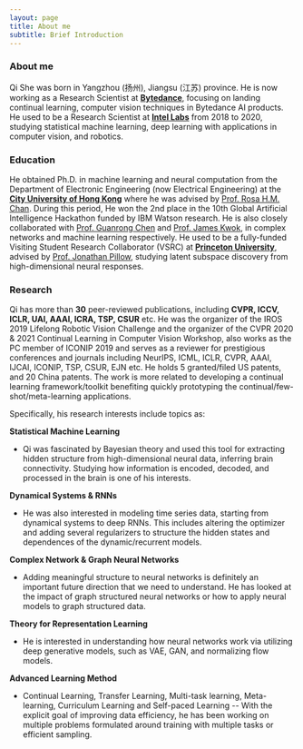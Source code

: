 ```yaml
---
layout: page
title: About me
subtitle: Brief Introduction
---
```


### **About me**

Qi She was born in Yangzhou (扬州), Jiangsu (江苏) province. He is now working as a Research Scientist at [**Bytedance**](https://www.bytedance.com/zh/), focusing on landing continual learning, computer vision techniques in Bytedance AI products. He used to be a Research Scientist at [**Intel Labs**](https://www.intel.com/content/www/us/en/research/overview.html) from 2018 to 2020, studying statistical machine learning, deep learning with applications in computer vision, and robotics.

### **Education**

He obtained Ph.D. in machine learning and neural computation from the Department of Electronic Engineering (now Electrical Engineering) at the [**City University of Hong Kong**](https://www.ee.cityu.edu.hk/) where he was advised by [Prof. Rosa H.M. Chan](https://cityucompuneurolab.github.io/rosa.html). During this period, He won the 2nd place in the 10th Global Artificial Intelligence Hackathon funded by IBM Watson research. He is also closely collaborated with [Prof. Guanrong Chen](https://scholar.google.com/citations?user=O_Eif1YAAAAJ&hl=zh-CN) and [Prof. James Kwok](https://scholar.google.com/citations?user=-oTraZ4AAAAJ&hl=zh-CN), in complex networks and machine learning respectively. He used to be a fully-funded Visiting Student Research Collaborator (VSRC) at [**Princeton University**](https://www.princeton.edu/), advised by [Prof. Jonathan Pillow](https://pillowlab.princeton.edu/people.html), studying latent subspace discovery from high-dimensional neural responses.

<!--Before directly pursuing my Ph.D., he completed B.Eng. within 1% (2/230) in Information Engineering from NUPT, and his bachelor final year project ranked #1 out of 230. Previously, his research focused on statistical machine learning methods to extract hidden structure from high-dimensional neural data, infer brain connectivity using fully & empirical Bayes, and complex network study on multiple brain regions. Studying how information is encoded, decoded, and processed in our brains is one of his interests. Currently, he is developing a lifelong/continual adaptation agent that can shape a cultivated understanding of the world from the current scene and their previous knowledge via an autonomous lifelong development. The ongoing project is listed in "Lifelong Robotic Vision" project page.-->
### **Research**

Qi has more than **30** peer-reviewed publications, including **CVPR, ICCV, ICLR, UAI, AAAI, ICRA, TSP, CSUR** etc. He was the organizer of the IROS 2019 Lifelong Robotic Vision Challenge and the organizer of the CVPR 2020 & 2021 Continual Learning in Computer Vision Workshop, also works as the PC member of ICONIP 2019 and serves as a reviewer for prestigious conferences and journals including NeurIPS, ICML, ICLR, CVPR, AAAI, IJCAI, ICONIP, TSP, CSUR, EJN etc. He holds 5 granted/filed US patents, and 20 China patents. The work is more related to developing a continual learning framework/toolkit benefiting quickly prototyping the continual/few-shot/meta-learning applications.

Specifically, his research interests include topics as:

**Statistical Machine Learning**

- Qi was fascinated by Bayesian theory and used this tool for extracting hidden structure from high-dimensional neural data, inferring brain connectivity. Studying how information is encoded, decoded, and processed in the brain is one of his interests.


**Dynamical Systems & RNNs**

- He was also interested in modeling time series data, starting from dynamical systems to deep RNNs. This includes altering the optimizer and adding several regularizers to structure the hidden states and dependences of the dynamic/recurrent models.

**Complex Network & Graph Neural Networks**

- Adding meaningful structure to neural networks is definitely an important future direction that we need to understand. He has looked at the impact of graph structured neural networks or how to apply neural models to graph structured data.


**Theory for Representation Learning**

- He is interested in understanding how neural networks work via utilizing deep generative models, such as VAE, GAN, and normalizing flow models.


**Advanced Learning Method**

- Continual Learning, Transfer Learning, Multi-task learning, Meta-learning, Curriculum Learning and Self-paced Learning -- With the explicit goal of improving data efficiency, he has been working on multiple problems formulated around training with multiple tasks or efficient sampling.

<!--
# plainwhite

Simplistic jekyll portfolio-style theme for writers.

**Demo**: [samarsault.com](https://samarsault.com)

![plainwhite theme preview](/screenshot.png)

## Installation on Github Pages

Add this line to your site's `_config.yml`:

```yaml
remote_theme: samarsault/plainwhite-jekyll
```

## Installation

Add this line to your Jekyll site's `Gemfile`:

```ruby
gem "plainwhite"
```

And add this line to your Jekyll site's `_config.yml`:

```yaml
theme: plainwhite
```

And then execute:

    $ bundle

Or install it yourself as:

    $ gem install plainwhite

## Usage

The "plainwhite" key in \_config.yml is used to customize the theme data.

```yaml
plainwhite:
  name: Adam Denisov
  tagline: Developer. Designer
  date_format: "%b %-d, %Y"

  social_links:
    twitter: samarsault
    github: samarsault
    linkedIn: in/samarsault # format: locale/username
```

**Updating Placeholder Image**

The placeholder portfolio image can be replaced by the desired image by placing it as `assets/portfolio.png` in your jekyll website, or by changing the following line in `_config.yaml`

```yaml
plainwhite:
  portfolio_image:  "assets/portfolio.png" # the path from the base directory of the site to the image to display (no / at the start)
```

To use a different image for dark mode, e.g. with different colors that work better in dark mode, add a `portfolio_image_dark` entry in addition to the `portfolio_image`.

```yaml
plainwhite:
  portfolio_image:      "assets/portfolio.png"
  portfolio_image_dark: "assets/portfolio_dark.png"
```

**Comments (Disqus)**

Comments on posts can be enabled by specifying your disqus_shortname under plainwhite in `_config.yml`. For example,

```yaml
plainwhite:
  disqus_shortname: games
```

**Google Analytics**

It can be enabled by specifying your analytics id under plainwhite in `_config.yml`

```yaml
plainwhite:
  analytics_id: "< YOUR ID >"
```

**Sitemap**

It can be toggled by the following line to under plainwhite in `_config.yml`

```yaml
plainwhite:
  sitemap: true
```

**Excerpts**

Excerpts can be enabled by adding the following line to your `_config.yml`

```yaml
show_excerpts: true
```

**Layouts**

- Home
- Page
- Post

**Navigation**

Navigation can be enabled by adding the following line to your `_config.yml`

```yaml
plainwhite:
  navigation:
    - title: My Work
      url: "/my-work"
    - title: Resume
      url: "/resume"
```

**Mobile**

By default, Plainwhite places the sidebar (logo, name, tagline etc.) above the content on mobile (narrow screens).
To condense it (moving some things to the bottom of the page and making the rest smaller) so it takes up less space, add the following to your `_config.yml`:

```yaml
plainwhite:
  condensed_mobile:
    - home
    - post
    - page
```

This chooses which layouts (types of page) should be condensed on mobile screens. E.g. if you want everything but the landing page to be condensed, remove `home` from the list. This option does not affect rendering on wider screens.

**Dark mode**

Dark mode can be enabled by setting the `dark_mode` flag in your `_config.yml`

The website will check the OS preferred color scheme and set the theme accordingly, the preference will then be saved in a cookie

```yaml
plainwhite:
  dark_mode: true
```

![plainwhite dark theme previe](/dark.png)

**Multiline tagline**

Tagline can be multiline in this way

```yaml
plainwhite:
  tagline: |
  First Line. 

  Second Line. 

  Third Line.
```

**Search-bar**

Search-bar can be enabled by adding the following line to `config.yml`

```yaml
plainwhite:
  search: true
```

Search is powered by [Simple-Jekyll-Search](https://github.com/christian-fei/Simple-Jekyll-Search) Jekyll plugin. A `search.json` containing post meta and contents will be generated in site root folder. Plugin JavaScript will then match for posts based on user input. More info and `search.json` customization documentation can be found in plugin repository.

**Base URL**

You can specify a custom base URL (eg. example.com/blog/) by adding the following line to `_config.yaml`. Note that there is no trailing slash on the URL.

```yaml
baseurl: "/blog"
```

**Language**

You can set the `lang` attribute of the `<html>` tag on your pages by changing the following line in `_config.yml`:

```yaml
plainwhite:
  html_lang: "en"
```

[See here for a full list of available language codes](https://www.w3schools.com/tags/ref_country_codes.asp)

## Contributing

Bug reports and pull requests are welcome on GitHub at https://github.com/samarsault/plainwhite-jekyll. This project is intended to be a safe, welcoming space for collaboration, and contributors are expected to adhere to the [Contributor Covenant](http://contributor-covenant.org) code of conduct.

## Development

To set up your environment to develop this theme, run `bundle install`.

Your theme is setup just like a normal Jekyll site! To test your theme, run `bundle exec jekyll serve` and open your browser at `http://localhost:4000`. This starts a Jekyll server using your theme. Add pages, documents, data, etc. like normal to test your theme's contents. As you make modifications to your theme and to your content, your site will regenerate and you should see the changes in the browser after a refresh, just like normal.

When your theme is released, only the files in `_layouts`, `_includes`, `_sass` and `assets` tracked with Git will be bundled.
To add a custom directory to your theme-gem, please edit the regexp in `plainwhite.gemspec` accordingly.

## Donation
If this project help you reduce time to develop, you can give me a cup of coffee :) 

[![paypal](https://www.paypalobjects.com/en_US/i/btn/btn_donateCC_LG.gif)](https://paypal.me/thelehhman)

## License

The theme is available as open source under the terms of the [MIT License](https://opensource.org/licenses/MIT).

## More themes

- [Texture](https://github.com/samarsault/texture)
-->
